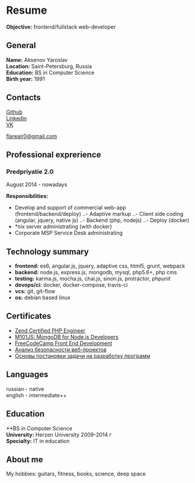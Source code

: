 # Resume

**Objective:** frontend/fullstack web-developer

## General

**Name:** Aksenov Yaroslav  
**Location:** Saint-Petersburg, Russia  
**Education:** BS in Computer Science  
**Birth year:** 1991

## Contacts

[Github](https://github.com/flareair/)  
[Linkedin](https://www.linkedin.com/in/axenov-yaroslav-65165075)  
[VK](https://vk.com/yarapryanik)  

flareair0@gmail.com  

## Professional exprerience

### Predpriyatie 2.0  
August 2014 - nowadays  

**Responsibilities:**

- Develop and support of commercial web-app  (frontend/backend/deploy)
..- Adaptive markup
..- Client side coding (angular, jquery, native js)
..- Backend (php, nodejs)
..- Deploy (docker)
- *nix server administrating (with docker)
- Corporate MSP Service Desk administrating

## Technology summary

- **frontend:** es6, angular.js, jquery, adaptive css, html5, grunt, webpack  
- **backend:** node.js, express.js, mongodb, mysql, php5.6+, php cms  
- **testing:** karma.js, mocha.js, chai.js, sinon.js, protractor, phpunit  
- **devops/ci:** docker, docker-compose, travis-ci  
- **vcs:** git, git-flow  
- **os:** debian based linux  

## Certificates

- [Zend Certified PHP Engineer](http://www.zend.com/en/yellow-pages/ZEND027838)
- [M101JS: MongoDB for Node.js Developers](https://university.mongodb.com/course_completion/11c8fba976934623b8c599c494b3e84f)
- [FreeCodeCamp Front End Development](https://www.freecodecamp.com/flareair/front-end-certification)
- [Анализ безопасности веб-проектов](https://stepic.org/certificate/edae0f0025b033b43308a6ac45b7ebeb0f0eb8e8.pdf)
- [Основы постановки задачи на разработку программ](https://stepic.org/certificate/8fbb4bffc8414dbe4abfabfae282b54e058fd0dc.pdf)


## Languages

russian - native  
english - intermediate++  

## Education

**BS in Computer Science  
**University:** Herzen University 2009-2014 г  
**Specialty:** IT in education  

## About me

My hobbies: guitars, fitness, books, science, deep space
